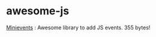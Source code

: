 # awesome-js

[Minievents](https://github.com/allouis/minivents) : Awesome library to add JS events. 355 bytes!
